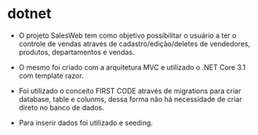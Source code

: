 # dotnet

- O projeto SalesWeb tem como objetivo possibilitar o usuário a ter o controle de vendas através de cadastro/edição/deletes de vendedores, produtos, departamentos e vendas.

- O mesmo foi criado com a arquitetura MVC e utilizado o .NET Core 3.1 com template razor.

- Foi utilizado o conceito FIRST CODE através de migrations para criar database, table e colunms, dessa forma não há necessidade de criar direto no banco de dados.

- Para inserir dados foi utilizado e seeding.

